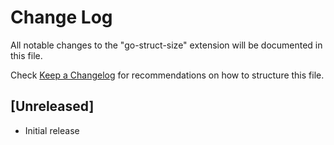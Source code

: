 # Change Log

All notable changes to the "go-struct-size" extension will be documented in this file.

Check [Keep a Changelog](http://keepachangelog.com/) for recommendations on how to structure this file.

## [Unreleased]

- Initial release